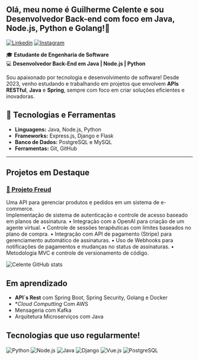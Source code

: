 ## Olá, meu nome é Guilherme Celente e sou Desenvolvedor Back-end com foco em Java, Node.js, Python e Golang!👋

[![Linkedin](https://img.shields.io/badge/LinkedIn-0077B5?style=for-the-badge&logo=linkedin&logoColor=white)]((https://www.linkedin.com/in/guilherme-celente-7105ba2bb/))
[![Instagram](https://img.shields.io/badge/Instagram-E4405F?style=for-the-badge&logo=instagram&logoColor=white)](https://www.instagram.com/celenteguilherme/)

🎓 **Estudante de Engenharia de Software**  
💻 **Desenvolvedor Back-End em Java | Node.js | Python**  

Sou apaixonado por tecnologia e desenvolvimento de software! Desde 2023, venho estudando e trabalhando em projetos que envolvem **APIs RESTful**, **Java** e **Spring**, sempre com foco em criar soluções eficientes e inovadoras.  

## 🚀 Tecnologias e Ferramentas
- **Linguagens:** Java, Node.js, Python
- **Frameworks:** Express.js, Django e Flask
- **Banco de Dados:** PostgreSQL e MySQL
- **Ferramentas:** Git, GitHub  
---

##  Projetos em Destaque
### [📌 Projeto Freud ]([https://github.com/wendoxx/e-commerce-api](https://github.com/g-celente/api_psicologo_ia))
Uma API para gerenciar produtos e pedidos em um sistema de e-commerce.  
Implementação de sistema de autenticação e controle de acesso
baseado em planos de assinatura.
• Integração com a OpenAI para criação de um agente virtual.
• Controle de sessões terapêuticas com limites baseados no plano de
compra.
• Integração com API de pagamento (Stripe) para gerenciamento
automático de assinaturas.
• Uso de Webhooks para notificações de pagamentos e mudanças no
status de assinaturas.
• Metodologia MVC e controle de versionamento de código.



![Celente GitHub stats](https://github-readme-stats.vercel.app/api?username=g-celente&show_icons=true&theme=radical)

## Em aprendizado
- **API´s Rest** com Spring Boot, Spring Security, Golang e Docker
- **Cloud Computting* Com AWS
- Mensageria com Kafka
- Arquitetura Microserviços com Java


## Tecnologias que uso regularmente!

<div style="display: inline_block">
  <img align="center" alt="Python" src="https://img.shields.io/badge/Python-3776AB?style=for-the-badge&logo=python&logoColor=white" />
  <img align="center" alt="Node.js" src="https://img.shields.io/badge/Node.js-339933?style=for-the-badge&logo=node.js&logoColor=white" />
  <img align="center" alt="Java" src="https://img.shields.io/badge/Java-007396?style=for-the-badge&logo=java&logoColor=white" />
  <img align="center" alt="Django" src="https://img.shields.io/badge/Django-092E20?style=for-the-badge&logo=django&logoColor=white" />
  <img align="center" alt="Vue.js" src="https://img.shields.io/badge/Vue.js-4FC08D?style=for-the-badge&logo=vue.js&logoColor=white" />
  <img align="center" alt="PostgreSQL" src="https://img.shields.io/badge/PostgreSQL-00000F?style=for-the-badge&logo=PostgreSQL&logoColor=white" />
</div><br/>
